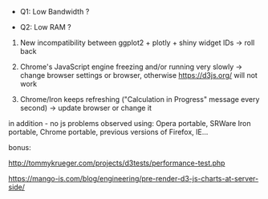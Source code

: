 * Q1: Low Bandwidth ? 

* Q2: Low RAM ? 



1. New incompatibility between ggplot2 + plotly + shiny widget IDs -> roll back

2. Chrome's JavaScript engine freezing and/or running very slowly -> change browser settings or browser, otherwise https://d3js.org/ will not work

3. Chrome/Iron keeps refreshing ("Calculation in Progress" message every second) -> update browser or change it

in addition - no js problems observed using: Opera portable, SRWare Iron portable, Chrome portable, previous versions of Firefox, IE...




bonus: 

http://tommykrueger.com/projects/d3tests/performance-test.php

https://mango-is.com/blog/engineering/pre-render-d3-js-charts-at-server-side/

